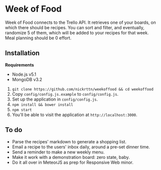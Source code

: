 # Week of Food

Week of Food connects to the Trello API. It retrieves one of your boards, on which there should be recipes. You can sort and filter, and eventually, randomize 5 of them, which will be added to your recipes for that week. Meal planning should be 0 effort.

## Installation

**Requirements**

- Node.js v5.1
- MongoDB v3.2

1. `git clone https://github.com/nickrttn/weekoffood && cd weekoffood`
2. Copy `config/config.js.example` to `config/config.js`.
3. Set up the application in `config/config.js`.
4. `npm install && bower install`
5. `npm start`
6. You'll be able to visit the application at `http://localhost:3000`.

## To do

- Parse the recipes' markdown to generate a shopping list.
- Email a recipe to the users' inbox daily, around a pre-set dinner time.
- Send a reminder to make a new weekly menu.
- Make it work with a demonstration board: zero state, baby.
- Do it all over in MeteorJS as prep for Responsive Web minor.
